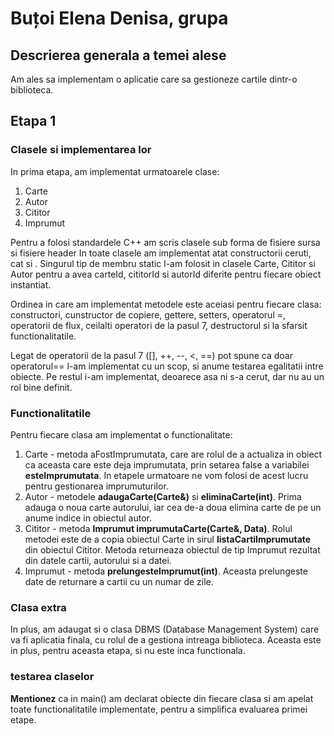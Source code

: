 # Buțoi Elena Denisa, grupa

## Descrierea generala a temei alese

Am ales sa implementam o aplicatie care sa gestioneze cartile dintr-o biblioteca.

## Etapa 1

### Clasele si implementarea lor

In prima etapa, am implementat urmatoarele clase:

1. Carte
2. Autor
3. Cititor
4. Imprumut

Pentru a folosi standardele C++ am scris clasele sub forma de fisiere sursa si fisiere header
In toate clasele am implementat atat constructorii ceruti, cat si . Singurul tip de membru static l-am folosit in clasele Carte, Cititor si Autor pentru a avea carteId, cititorId si autorId diferite pentru fiecare obiect instantiat.

Ordinea in care am implementat metodele este aceiasi pentru fiecare clasa: constructori, cunstructor de copiere, gettere, setters, operatorul =, operatorii de flux, ceilalti operatori de la pasul 7, destructorul si la sfarsit functionalitatile.

Legat de operatorii de la pasul 7 ([], ++, --, <, ==) pot spune ca doar operatorul== l-am implementat cu un scop, si anume testarea egalitatii intre obiecte. Pe restul i-am implementat, deoarece asa ni s-a cerut, dar nu au un rol bine definit.

### Functionalitatile

Pentru fiecare clasa am implementat o functionalitate:

1. Carte - metoda aFostImprumutata, care are rolul de a actualiza in obiect ca aceasta care este deja imprumutata, prin setarea false a variabilei __esteImprumutata__. In etapele urmatoare ne vom folosi de acest lucru pentru gestionarea imprumuturilor.
2. Autor - metodele **adaugaCarte(Carte&)** si **eliminaCarte(int)**. Prima adauga o noua carte autorului, iar cea de-a doua elimina carte de pe un anume indice in obiectul autor.
3. Cititor - metoda **Imprumut imprumutaCarte(Carte&, Data)**. Rolul metodei este de a copia obiectul Carte in sirul **listaCartiImprumutate** din obiectul Cititor. Metoda returneaza obiectul de tip Imprumut rezultat din datele cartii, autorului si a datei.
4. Imprumut - metoda **prelungesteImprumut(int)**. Aceasta prelungeste date de returnare a cartii cu un numar de zile.

### Clasa extra 

In plus, am adaugat si o clasa DBMS (Database Management System) care va fi aplicatia finala, cu rolul de a gestiona intreaga biblioteca. Aceasta este in plus, pentru aceasta etapa, si nu este inca functionala.

### testarea claselor

**Mentionez** ca in main() am declarat obiecte din fiecare clasa si am apelat toate functionalitatile implementate, pentru a simplifica evaluarea primei etape.